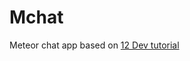 # Mchat

Meteor chat app based on [12 Dev
tutorial](http://12devs.co.uk/articles/getting-chatty-with-meteor-js/)
